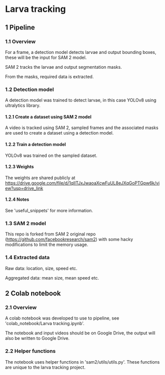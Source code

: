 # Larva tracking

## 1 Pipeline

### 1.1 Overview
For a frame, a detection model detects larvae and output bounding boxes, these will be the input for SAM 2 model. 

SAM 2 tracks the larvae and output segmentation masks.

From the masks, required data is extracted.

### 1.2 Detection model
A detection model was trained to detect larvae, in this case YOLOv8 using ultralytics library.

#### 1.2.1 Create a dataset using SAM 2 model
A video is tracked using SAM 2, sampled frames and the associated masks are used to create a dataset using a detection model.

#### 1.2.2 Train a detection model
YOLOv8 was trained on the sampled dataset.

#### 1.2.3 Weights
The weights are shared publicly at https://drive.google.com/file/d/1qlITJxJwaoaXcwFuUL8eJXqGoPTGpw6k/view?usp=drive_link

#### 1.2.4 Notes
See 'useful_snippets' for more information.

### 1.3 SAM 2 model
This repo is forked from SAM 2 original repo (https://github.com/facebookresearch/sam2) with some hacky modifications to limit the memory usage.

### 1.4 Extracted data
Raw data: location, size, speed etc.

Aggregated data: mean size, mean speed etc.

## 2 Colab notebook

### 2.1 Overview
A colab notebook was developed to use to pipeline, see 'colab_notebook/Larva tracking.ipynb'.

The notebook and input videos should be on Google Drive, the output will also be written to Google Drive.

### 2.2 Helper functions
The notebook uses helper functions in 'sam2/utils/utils.py'. These functions are unique to the larva tracking project.
